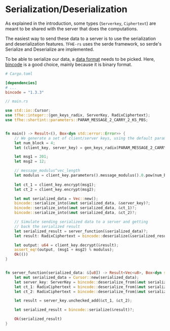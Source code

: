 # Serialization/Deserialization

As explained in the introduction, some types (`Serverkey`, `Ciphertext`) are meant to be shared with the server that does the computations.

The easiest way to send these data to a server is to use the serialization and deserialization features. `TFHE-rs`  uses the serde framework, so serde's Serialize and Deserialize are implemented.

To be able to serialize our data, a [data format](https://serde.rs/#data-formats) needs to be picked. Here, [bincode](https://crates.io/crates/bincode) is a good choice, mainly because it is binary format.

```toml
# Cargo.toml

[dependencies]
# ...
bincode = "1.3.3"
```

```rust
// main.rs

use std::io::Cursor;
use tfhe::integer::{gen_keys_radix, ServerKey, RadixCiphertext};
use tfhe::shortint::parameters::PARAM_MESSAGE_2_CARRY_2_KS_PBS;


fn main() -> Result<(), Box<dyn std::error::Error>> {
    // We generate a set of client/server keys, using the default parameters:
    let num_block = 4;
    let (client_key, server_key) = gen_keys_radix(PARAM_MESSAGE_2_CARRY_2_KS_PBS, num_block);

    let msg1 = 201;
    let msg2 = 12;

    // message_modulus^vec_length
    let modulus = client_key.parameters().message_modulus().0.pow(num_block as u32);
    
    let ct_1 = client_key.encrypt(msg1);
    let ct_2 = client_key.encrypt(msg2);

    let mut serialized_data = Vec::new();
    bincode::serialize_into(&mut serialized_data, &server_key)?;
    bincode::serialize_into(&mut serialized_data, &ct_1)?;
    bincode::serialize_into(&mut serialized_data, &ct_2)?;

    // Simulate sending serialized data to a server and getting
    // back the serialized result
    let serialized_result = server_function(&serialized_data)?;
    let result: RadixCiphertext = bincode::deserialize(&serialized_result)?;

    let output: u64 = client_key.decrypt(&result);
    assert_eq!(output, (msg1 + msg2) % modulus);
    Ok(())
}


fn server_function(serialized_data: &[u8]) -> Result<Vec<u8>, Box<dyn std::error::Error>> {
    let mut serialized_data = Cursor::new(serialized_data);
    let server_key: ServerKey = bincode::deserialize_from(&mut serialized_data)?;
    let ct_1: RadixCiphertext = bincode::deserialize_from(&mut serialized_data)?;
    let ct_2: RadixCiphertext = bincode::deserialize_from(&mut serialized_data)?;

    let result = server_key.unchecked_add(&ct_1, &ct_2);

    let serialized_result = bincode::serialize(&result)?;

    Ok(serialized_result)
}
```
